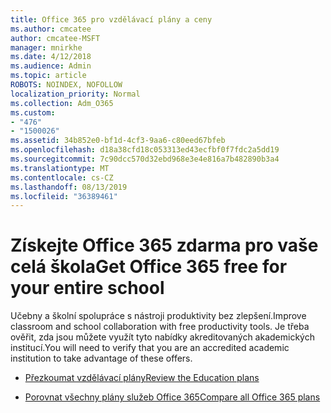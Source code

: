 ```yaml
---
title: Office 365 pro vzdělávací plány a ceny
ms.author: cmcatee
author: cmcatee-MSFT
manager: mnirkhe
ms.date: 4/12/2018
ms.audience: Admin
ms.topic: article
ROBOTS: NOINDEX, NOFOLLOW
localization_priority: Normal
ms.collection: Adm_O365
ms.custom:
- "476"
- "1500026"
ms.assetid: 34b852e0-bf1d-4cf3-9aa6-c80eed67bfeb
ms.openlocfilehash: d18a38cfd18c053313ed43ecfbf0f7fdc2a5dd19
ms.sourcegitcommit: 7c90dcc570d32ebd968e3e4e816a7b482890b3a4
ms.translationtype: MT
ms.contentlocale: cs-CZ
ms.lasthandoff: 08/13/2019
ms.locfileid: "36389461"
---
```

# <a name="get-office-365-free-for-your-entire-school"></a><span data-ttu-id="7918a-102">Získejte Office 365 zdarma pro vaše celá škola</span><span class="sxs-lookup"><span data-stu-id="7918a-102">Get Office 365 free for your entire school</span></span>

<span data-ttu-id="7918a-103">Učebny a školní spolupráce s nástroji produktivity bez zlepšení.</span><span class="sxs-lookup"><span data-stu-id="7918a-103">Improve classroom and school collaboration with free productivity tools.</span></span> <span data-ttu-id="7918a-104">Je třeba ověřit, zda jsou můžete využít tyto nabídky akreditovaných akademických institucí.</span><span class="sxs-lookup"><span data-stu-id="7918a-104">You will need to verify that you are an accredited academic institution to take advantage of these offers.</span></span>
  
- [<span data-ttu-id="7918a-105">Přezkoumat vzdělávací plány</span><span class="sxs-lookup"><span data-stu-id="7918a-105">Review the Education plans</span></span>](https://products.office.com/academic/compare-office-365-education-plans)

- [<span data-ttu-id="7918a-106">Porovnat všechny plány služeb Office 365</span><span class="sxs-lookup"><span data-stu-id="7918a-106">Compare all Office 365 plans</span></span>](https://products.office.com/business/compare-more-office-365-for-business-plans)